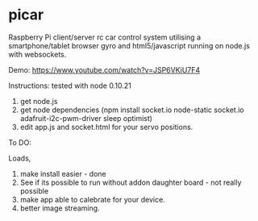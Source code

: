picar
=====

Raspberry Pi client/server rc car control system utilising a smartphone/tablet browser gyro and html5/javascript running on node.js with websockets.

Demo:
https://www.youtube.com/watch?v=JSP6VKiU7F4

Instructions:
tested with node 0.10.21

1. get node.js
2. get node dependencies (npm install socket.io node-static socket.io adafruit-i2c-pwm-driver sleep optimist)
3. edit app.js and socket.html for your servo positions.



To DO:

Loads,

1. make install easier - done
2. See if its possible to run without addon daughter board - not really possible
3. make app able to calebrate for your device.
4. better image streaming.
